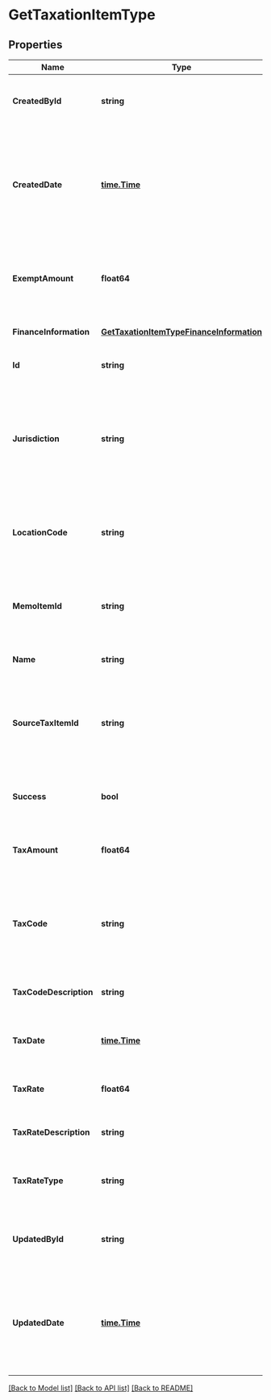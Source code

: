 # GetTaxationItemType

## Properties
Name | Type | Description | Notes
------------ | ------------- | ------------- | -------------
**CreatedById** | **string** | The ID of the Zuora user who created the taxation item.   | [optional] [default to null]
**CreatedDate** | [**time.Time**](time.Time.md) | The date and time when the taxation item was created in the Zuora system, in &#x60;yyyy-mm-dd hh:mm:ss&#x60; format.  | [optional] [default to null]
**ExemptAmount** | **float64** | The amount of taxes or VAT for which the customer has an exemption.  | [optional] [default to null]
**FinanceInformation** | [**GetTaxationItemTypeFinanceInformation**](GETTaxationItemType_financeInformation.md) |  | [optional] [default to null]
**Id** | **string** | The ID of the taxation item.  | [optional] [default to null]
**Jurisdiction** | **string** | The jurisdiction that applies the tax or VAT. This value is typically a state, province, county, or city.  | [optional] [default to null]
**LocationCode** | **string** | The identifier for the location based on the value of the &#x60;taxCode&#x60; field.   | [optional] [default to null]
**MemoItemId** | **string** | The ID of the credit or debit memo associated with the taxation item.  | [optional] [default to null]
**Name** | **string** | The name of the taxation item.  | [optional] [default to null]
**SourceTaxItemId** | **string** | The ID of the taxation item of the invoice, which the credit or debit memo is created from.  | [optional] [default to null]
**Success** | **bool** | Returns &#x60;true&#x60; if the request was processed successfully. | [optional] [default to null]
**TaxAmount** | **float64** | The amount of the tax applied to the credit or debit memo.  | [optional] [default to null]
**TaxCode** | **string** | The tax code identifies which tax rules and tax rates to apply to a specific credit or debit memo.  | [optional] [default to null]
**TaxCodeDescription** | **string** | The description of the tax code.  | [optional] [default to null]
**TaxDate** | [**time.Time**](time.Time.md) | The date when the tax is applied to the credit or debit memo.  | [optional] [default to null]
**TaxRate** | **float64** | The tax rate applied to the credit or debit memo.  | [optional] [default to null]
**TaxRateDescription** | **string** | The description of the tax rate.  | [optional] [default to null]
**TaxRateType** | **string** | The type of the tax rate applied to the credit or debit memo.  | [optional] [default to null]
**UpdatedById** | **string** | The ID of the Zuora user who last updated the taxation item.  | [optional] [default to null]
**UpdatedDate** | [**time.Time**](time.Time.md) | The date and time when the taxation item was last updated, in &#x60;yyyy-mm-dd hh:mm:ss&#x60; format.   | [optional] [default to null]

[[Back to Model list]](../README.md#documentation-for-models) [[Back to API list]](../README.md#documentation-for-api-endpoints) [[Back to README]](../README.md)


